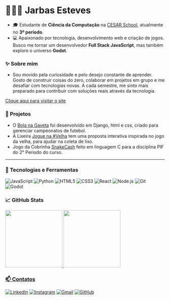 # 👨🏻‍💻 Jarbas Esteves

- 🎓 Estudante de **Ciência da Computação** na [CESAR School](https://www.cesar.school), atualmente no **3º período**.
-  💻 Apaixonado por tecnologia, desenvolvimento web e criação de jogos. Busco me tornar um desenvolvedor **Full Stack JavaScript**, mas também exploro o universo **Godot**.


### ✨ Sobre mim
- Sou movido pela curiosidade e pelo desejo constante de aprender. Gosto de construir coisas do zero, colaborar em projetos em grupo e me desafiar com tecnologias novas.
A cada semestre, me sinto mais preparado para contribuir com soluções reais através da tecnologia.


<a href="https://github.com/Rodrigo603/bolanagaveta" target="_blank">Clique aqui para visitar o site</a>
### 📓 Projetos
- O [Bola na Gaveta](https://github.com/Rodrigo603/bolanagaveta) foi desenvolvido em Django, html e css, criado para gerenciar campeonatos de futebol.
- A Lixeira [Jogue na #Velha](https://sites.google.com/cesar.school/grupog8/in%C3%ADcio?authuser=0) tem uma proposta interativa inspirada no jogo da velha, para ajudar na coleta de lixo.
- Jogo da Cobrinha [SnakeCash](https://github.com/JulioVilasBoas/Jogo-Pif) feito em linguagem C para a disciplina PIF do 2° Período do curso.
---

### 🚀 Tecnologias e Ferramentas
![JavaScript](https://img.shields.io/badge/-JavaScript-black?style=flat-square&logo=javascript)
![Python](https://img.shields.io/badge/-Python-black?style=flat-square&logo=python)
![HTML5](https://img.shields.io/badge/-HTML5-black?style=flat-square&logo=html5)
![CSS3](https://img.shields.io/badge/-CSS3-black?style=flat-square&logo=css3)
![React](https://img.shields.io/badge/-React-black?style=flat-square&logo=react)
![Node.js](https://img.shields.io/badge/-Node.js-black?style=flat-square&logo=node.js)
![Git](https://img.shields.io/badge/-Git-black?style=flat-square&logo=git)
![Godot](https://img.shields.io/badge/-Godot-black?style=flat-square&logo=godot-engine)

### 📈 GitHub Stats

<p>
  <a href="https://github.com/jaas5">
  <img height="180em" src="https://github-readme-stats.vercel.app/api?username=jaas5&show_icons=true&theme=tokyonight"/>
  <img height="180em" src="https://github-readme-stats.vercel.app/api/top-langs/?username=jaas5&layout=compact&langs_count=7&theme=tokyonight"/>
</p>
    
### 📫 Contatos

[![LinkedIn](https://img.shields.io/badge/-LinkedIn-0A66C2?style=for-the-badge&logo=linkedin&logoColor=white)](https://linkedin.com/in/jarbas-esteves)
[![Instagram](https://img.shields.io/badge/-Instagram-E4405F?style=for-the-badge&logo=instagram&logoColor=white)](https://instagram.com/jarbasassis05)
[![Gmail](https://img.shields.io/badge/-Gmail-D14836?style=for-the-badge&logo=gmail&logoColor=white)](mailto:jean@cesar.school)
[![GitHub](https://img.shields.io/badge/-GitHub-181717?style=for-the-badge&logo=github&logoColor=white)](https://github.com/jaas5)

